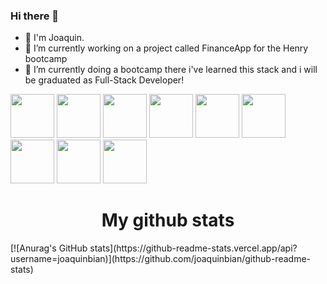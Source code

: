 ### Hi there 👋
- 👋 I'm Joaquin.
- 🔭 I’m currently working on a project called FinanceApp for the Henry bootcamp
-  🌱 I’m currently doing a bootcamp there i've learned this stack and i will be graduated as Full-Stack Developer!
<p>
  <img src="https://cdn.worldvectorlogo.com/logos/html5.svg" width="70" height="70" display="inline" margin="20px"/>
  
  <img src="https://cdn.worldvectorlogo.com/logos/css-5.svg" width="70" height="70" display="inline" margin="20px"/>

  <img src="https://cdn.worldvectorlogo.com/logos/logo-javascript.svg" width="70" height="70" display="inline" margin="20px"/>
  
  <img src="https://www.vectorlogo.zone/logos/reactjs/reactjs-icon.svg" width="70" height="70" display="inline" margin-right="20px"/>
  
  <img src="https://cdn.worldvectorlogo.com/logos/redux.svg" width="70" height="70" display="inline" margin="20px"/>
  
  <img src="https://cdn.worldvectorlogo.com/logos/nodejs-icon.svg" width="70" height="70" display="inline" margin="20px"/>
  
  <img src="https://cdn.worldvectorlogo.com/logos/postgresql.svg" width="70" height="70" display="inline" margin="20px"/>
  
  <img src="https://cdn.worldvectorlogo.com/logos/sequelize.svg" width="70" height="70" display="inline" margin="20px"/>
  
  <img src="https://cdn.worldvectorlogo.com/logos/git-icon.svg" width="70" height="70" display="inline" margin="20px"/>
</p>

<p>
  <h1 align="center">My github stats</h1>
  [![Anurag's GitHub stats](https://github-readme-stats.vercel.app/api?username=joaquinbian)](https://github.com/joaquinbian/github-readme-stats)

  
</p>
<!--
**joaquinbian/joaquinbian** is a ✨ _special_ ✨ repository because its `README.md` (this file) appears on your GitHub profile.

Here are some ideas to get you started:

- 🔭 I’m currently working on ...
- 🌱 I’m currently learning ...
- 👯 I’m looking to collaborate on ...
- 🤔 I’m looking for help with ...
- 💬 Ask me about ...
- 📫 How to reach me: ...
- 😄 Pronouns: ...
- ⚡ Fun fact: ...
-->
